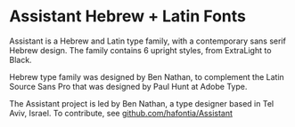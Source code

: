# Assistant Hebrew + Latin Fonts

Assistant is a Hebrew and Latin type family, with a contemporary sans serif Hebrew design.
The family contains 6 upright styles, from ExtraLight to Black.

Hebrew type family was designed by Ben Nathan, to complement the Latin Source Sans Pro that was designed by Paul Hunt at Adobe Type.

The Assistant project is led by Ben Nathan, a type designer based in Tel Aviv, Israel. 
To contribute, see <a href="https://github.com/hafontia/Assistant">github.com/hafontia/Assistant</a>
